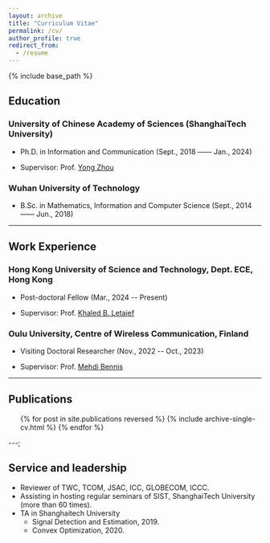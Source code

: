 ```yaml
---
layout: archive
title: "Curriculum Vitae"
permalink: /cv/
author_profile: true
redirect_from:
  - /resume
---
```


{% include base_path %}

## Education

### University of Chinese Academy of Sciences (ShanghaiTech University)

- Ph.D. in Information and Communication (Sept., 2018 —— Jan., 2024)

- Supervisor: Prof. [Yong Zhou](https://faculty.sist.shanghaitech.edu.cn/faculty/zhouyong/index.html)
  
### Wuhan University of Technology

- B.Sc. in Mathematics, Information and Computer Science  (Sept., 2014 —— Jun., 2018)

---

## Work Experience

### Hong Kong University of Science and Technology, Dept. ECE, Hong Kong

- Post-doctoral Fellow (Mar., 2024 -- Present)

- Supervisor: Prof. [Khaled B. Letaief](https://facultyprofiles.hkust.edu.hk/profiles.php?profile=khaled-ben-letaief-eekhaled)

### Oulu University, Centre of Wireless Communication, Finland

- Visiting Doctoral Researcher (Nov., 2022 -- Oct., 2023)

- Supervisor: Prof. [Mehdi Bennis](https://sites.google.com/view/dr-mehdi-bennis/home)

---

## Publications

  <ul>{% for post in site.publications reversed %}
    {% include archive-single-cv.html %}
  {% endfor %}</ul>
  
---;

<!-- ## Talks

  <ul>{% for post in site.talks reversed %}
    {% include archive-single-talk-cv.html  %}
  {% endfor %}</ul>

--- 

## Teaching

  <ul>{% for post in site.teaching reversed %}
    {% include archive-single-cv.html %}
  {% endfor %}</ul>

--- -->

## Service and leadership

- Reviewer of TWC, TCOM, JSAC, ICC, GLOBECOM, ICCC.
- Assisting in hosting regular seminars of SIST, ShanghaiTech University (more than 60 times).
- TA in Shanghaitech University
  - Signal Detection and Estimation, 2019.
  - Convex Optimization, 2020.
